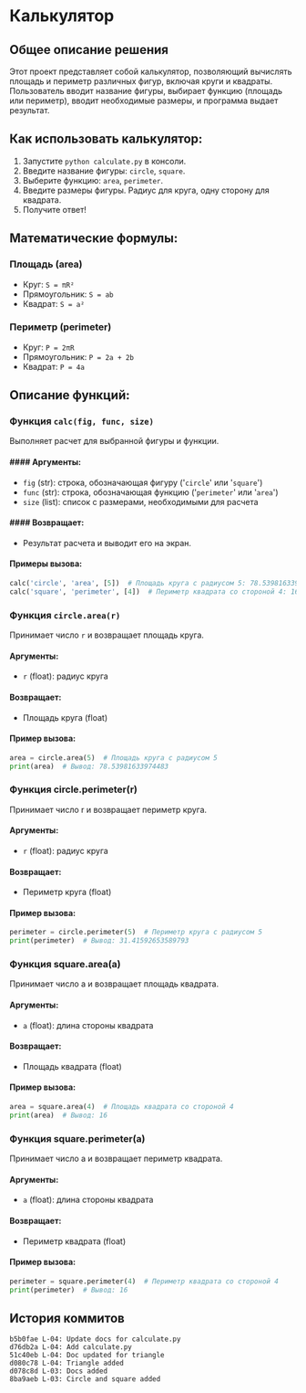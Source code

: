 # Калькулятор

## Общее описание решения
Этот проект представляет собой калькулятор, позволяющий вычислять площадь и периметр различных фигур, включая круги и квадраты. Пользователь вводит название фигуры, выбирает функцию (площадь или периметр), вводит необходимые размеры, и программа выдает результат.

## Как использовать калькулятор:
1. Запустите `python calculate.py` в консоли.
2. Введите название фигуры: `circle`, `square`.
3. Выберите функцию: `area`, `perimeter`.
4. Введите размеры фигуры. Радиус для круга, одну сторону для квадрата.
5. Получите ответ!

## Математические формулы:
### Площадь (area)
- Круг: `S = πR²`
- Прямоугольник: `S = ab`
- Квадрат: `S = a²`

### Периметр (perimeter)
- Круг: `P = 2πR`
- Прямоугольник: `P = 2a + 2b`
- Квадрат: `P = 4a`

## Описание функций:

### Функция `calc(fig, func, size)`
Выполняет расчет для выбранной фигуры и функции.

#### #### **Аргументы:**
- `fig` (str): строка, обозначающая фигуру ('`circle`' или '`square`')
- `func` (str): строка, обозначающая функцию ('`perimeter`' или '`area`')
- `size` (list): список с размерами, необходимыми для расчета

#### #### **Возвращает:**
- Результат расчета и выводит его на экран.

#### Примеры вызова:
```python
calc('circle', 'area', [5])  # Площадь круга с радиусом 5: 78.53981633974483
calc('square', 'perimeter', [4])  # Периметр квадрата со стороной 4: 16
```

### Функция `circle.area(r)`

Принимает число `r` и возвращает площадь круга.

#### **Аргументы:**
- `r` (float): радиус круга

#### **Возвращает:**
- Площадь круга (float)

#### **Пример вызова:**
```python
area = circle.area(5)  # Площадь круга с радиусом 5
print(area)  # Вывод: 78.53981633974483
```

### Функция circle.perimeter(r)

Принимает число r и возвращает периметр круга.

#### **Аргументы:**
- `r` (float): радиус круга

#### **Возвращает:**
- Периметр круга (float)

#### **Пример вызова:**
```python
perimeter = circle.perimeter(5)  # Периметр круга с радиусом 5
print(perimeter)  # Вывод: 31.41592653589793
```

### Функция square.area(a)
Принимает число a и возвращает площадь квадрата.

#### **Аргументы:**
- `a` (float): длина стороны квадрата

#### **Возвращает:**
- Площадь квадрата (float)

#### **Пример вызова:**
```python
area = square.area(4)  # Площадь квадрата со стороной 4
print(area)  # Вывод: 16
```

### Функция square.perimeter(a)
Принимает число a и возвращает периметр квадрата.

#### **Аргументы:**
- `a` (float): длина стороны квадрата

#### **Возвращает:**
- Периметр квадрата (float)

#### **Пример вызова:**
```python
perimeter = square.perimeter(4)  # Периметр квадрата со стороной 4
print(perimeter)  # Вывод: 16
```

## История коммитов

```
b5b0fae L-04: Update docs for calculate.py
d76db2a L-04: Add calculate.py
51c40eb L-04: Doc updated for triangle
d080c78 L-04: Triangle added
d078c8d L-03: Docs added
8ba9aeb L-03: Circle and square added
```
